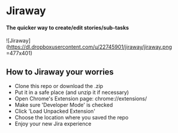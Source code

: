 # Jiraway
#### The quicker way to create/edit stories/sub-tasks

![Jiraway](https://dl.dropboxusercontent.com/u/22745901/jiraway/jiraway.png =477x401)

## How to Jiraway your worries

- Clone this repo or download the .zip
- Put it in a safe place (and unzip it if necessary)
- Open Chrome's Extension page: chrome://extensions/
- Make sure 'Developer Mode' is checked
- Click 'Load Unpacked Extension'
- Choose the location where you saved the repo
- Enjoy your new Jira experience
